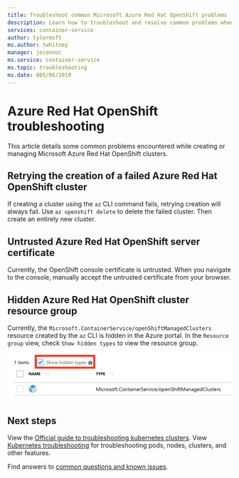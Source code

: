```yaml
---
title: Troubleshoot common Microsoft Azure Red Hat OpenShift problems
description: Learn how to troubleshoot and resolve common problems when using Microsoft Azure Red Hat OpenShift
services: container-service
author: tylermsft
ms.author: twhitney
manager: jeconnoc
ms.service: container-service
ms.topic: troubleshooting
ms.date: 005/06/2019
---
```


# Azure Red Hat OpenShift troubleshooting

This article details some common problems encountered while creating or managing Microsoft Azure Red Hat OpenShift clusters.

## Retrying the creation of a failed Azure Red Hat OpenShift cluster

If creating a cluster using the `az` CLI command fails, retrying creation will always fail. 
Use `az openshift delete` to delete the failed cluster. Then create an entirely new cluster.

## Untrusted Azure Red Hat OpenShift server certificate

Currently, the OpenShift console certificate is untrusted. When you navigate to the console, manually accept the untrusted certificate from your browser.

## Hidden Azure Red Hat OpenShift cluster resource group

Currently, the `Microsoft.ContainerService/openShiftManagedClusters` resource created by the `az` CLI is hidden in the Azure portal. In the `Resource group` view, check `Show hidden types` to view the resource group.

![Screenshot of the hidden type checkbox in the portal](./media/aro-portal-hidden-type.png)

## Next steps

View the [Official guide to troubleshooting kubernetes clusters](https://kubernetes.io/docs/tasks/debug-application-cluster/troubleshooting/).
View [Kubernetes troubleshooting](https://github.com/feiskyer/kubernetes-handbook/blob/master/en/troubleshooting/index.md) for troubleshooting pods, nodes, clusters, and other features.

Find answers to [common questions and known issues](openshift-faq.md).